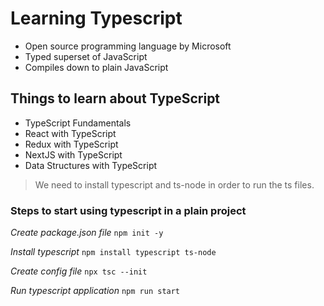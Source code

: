# Learning Typescript                       
       
- Open source programming language by Microsoft          
- Typed superset of JavaScript     
- Compiles down to plain JavaScript   

##  Things to learn about TypeScript
- TypeScript Fundamentals
- React with TypeScript
- Redux with TypeScript
- NextJS with TypeScript
- Data Structures with TypeScript 

> We need to install typescript and ts-node in order to run the ts files.

### Steps to start using typescript in a plain project

_Create package.json file_
`npm init -y`

_Install typescript_
`npm install typescript ts-node`

_Create config file_
`npx tsc --init`

_Run typescript application_
`npm run start`
